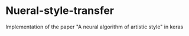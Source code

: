 # Nueral-style-transfer
Implementation of the paper "A neural algorithm of artistic style" in keras
